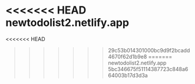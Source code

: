 <<<<<<< HEAD
newtodolist2.netlify.app
=======

<<<<<<< HEAD
>>>>>>> 29c53b014301000bc9d9f2bcadd4670f62d1b9e8
=======
newtodolist2.netlify.app
>>>>>>> 5bc346675f51114387723c848a664003b17d3d3a
